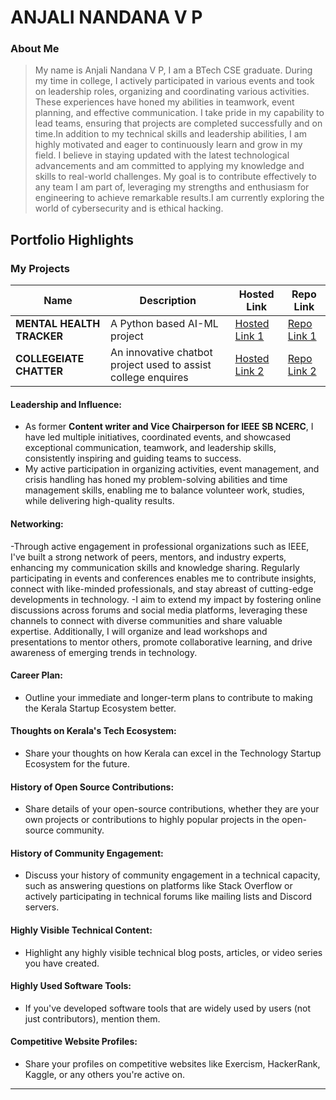 # ANJALI NANDANA V P

### About Me

>My name is Anjali Nandana V P, I am a BTech CSE graduate. During my time in college, I actively participated in various events and took on leadership roles, organizing and coordinating various activities. These experiences have honed my abilities in teamwork, event planning, and effective communication. I take pride in my capability to lead teams, ensuring that projects are completed successfully and on time.In addition to my technical skills and leadership abilities, I am highly motivated and eager to continuously learn and grow in my field. I believe in staying updated with the latest technological advancements and am committed to applying my knowledge and skills to real-world challenges. My goal is to contribute effectively to any team I am part of, leveraging my strengths and enthusiasm for engineering to achieve remarkable results.I am currently exploring the world of cybersecurity and is ethical hacking. 


## Portfolio Highlights

### My Projects

| Name                | Description                                                               | Hosted Link                              | Repo Link                                                      |
|---------------------|---------------------------------------------------------------------------|------------------------------------------|----------------------------------------------------------------|
| **MENTAL HEALTH TRACKER**  | A Python based AI-ML project                                               | [Hosted Link 1](https://example.com)    | [Repo Link 1](https://github.com/username/project1)             |
| **COLLEGEIATE CHATTER**  | An innovative chatbot project used to assist college enquires                                             | [Hosted Link 2](https://example.com)    | [Repo Link 2](https://github.com/username/project2)             |

#### Leadership and Influence:

- As former **Content writer and Vice Chairperson for IEEE SB NCERC**, I have led multiple initiatives, coordinated events, and showcased exceptional communication, teamwork, and leadership skills, consistently inspiring and guiding teams to success.
- My active participation in organizing activities, event management, and crisis handling has honed my problem-solving abilities and time management skills, enabling me to balance volunteer work, studies, while delivering high-quality results.


#### Networking:

-Through active engagement in professional organizations such as IEEE, I've built a strong network of peers, mentors, and industry experts, enhancing my communication skills and knowledge sharing. Regularly participating in events and conferences enables me to contribute insights, connect with like-minded professionals, and stay abreast of cutting-edge developments in technology.
-I aim to extend my impact by fostering online discussions across forums and social media platforms, leveraging these channels to connect with diverse communities and share valuable expertise. Additionally, I will organize and lead workshops and presentations to mentor others, promote collaborative learning, and drive awareness of emerging trends in technology.


#### Career Plan:

- Outline your immediate and longer-term plans to contribute to making the Kerala Startup Ecosystem better.

#### Thoughts on Kerala's Tech Ecosystem:

- Share your thoughts on how Kerala can excel in the Technology Startup Ecosystem for the future.

#### History of Open Source Contributions:

- Share details of your open-source contributions, whether they are your own projects or contributions to highly popular projects in the open-source community.

#### History of Community Engagement:

-  Discuss your history of community engagement in a technical capacity, such as answering questions on platforms like Stack Overflow or actively participating in technical forums like mailing lists and Discord servers.

#### Highly Visible Technical Content:

- Highlight any highly visible technical blog posts, articles, or video series you have created.

#### Highly Used Software Tools:

- If you've developed software tools that are widely used by users (not just contributors), mention them.

#### Competitive Website Profiles:

- Share your profiles on competitive websites like Exercism, HackerRank, Kaggle, or any others you're active on.


---
